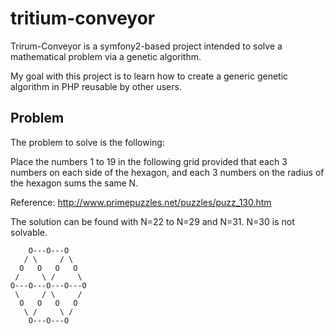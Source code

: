 tritium-conveyor
================

Trirum-Conveyor is a symfony2-based project intended to solve a mathematical problem via a genetic algorithm.

My goal with this project is to learn how to create a generic genetic algorithm in PHP reusable by other users.

Problem
-------

The problem to solve is the following:

Place the numbers 1 to 19 in the following grid provided that each 3 numbers on each side of the hexagon, and each 3 numbers on the radius of the hexagon sums the same N.

Reference: http://www.primepuzzles.net/puzzles/puzz_130.htm

The solution can be found with N=22 to N=29 and N=31. N=30 is not solvable.

	    O---O---O
	   / \     / \
	  O   O   O   O
	 /     \ /     \
	O---O---O---O---O
	 \     / \     /
	  O   O   O   O
	   \ /     \ /
	    O---O---O
